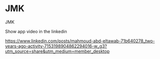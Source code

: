 # JMK
JMK

Show app video in the linkedin

https://www.linkedin.com/posts/mahmoud-abd-eltawab-71b640278_two-years-ago-activity-7153198904862294016-w_g3?utm_source=share&utm_medium=member_desktop
